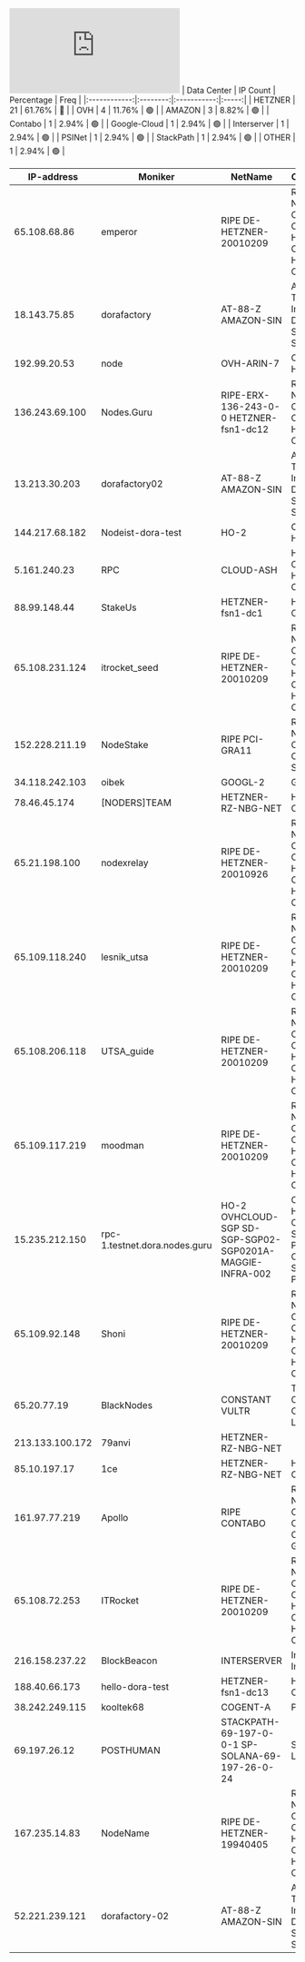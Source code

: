 ![Diagramm](https://github.com/obajay/StateSync-snapshots/blob/main/Projects/Dora/1/README.md)
| Data Center | IP Count | Percentage | Freq |
|:------------:|:--------:|:-----------:|:-----:|
| HETZNER | 21 | 61.76% | 🔴 |
| OVH | 4 | 11.76% | 🟢 |
| AMAZON | 3 | 8.82% | 🟢 |
| Contabo | 1 | 2.94% | 🟢 |
| Google-Cloud | 1 | 2.94% | 🟢 |
| Interserver | 1 | 2.94% | 🟢 |
| PSINet | 1 | 2.94% | 🟢 |
| StackPath | 1 | 2.94% | 🟢 |
| OTHER | 1 | 2.94% | 🟢 |

<!-- START_TABLE -->
| IP-address | Moniker | NetName | Organization |
|-------------|-------------|-------------|-------------|
| 65.108.68.86 | emperor | RIPE DE-HETZNER-20010209 | RIPE Network Coordination Centre Hetzner Online GmbH Hetzner Online GmbH |
| 18.143.75.85 | dorafactory | AT-88-Z AMAZON-SIN | Amazon Technologies Inc. Amazon Data Services Singapore |
| 192.99.20.53 | node | OVH-ARIN-7 | OVH Hosting, Inc. |
| 136.243.69.100 | Nodes.Guru | RIPE-ERX-136-243-0-0 HETZNER-fsn1-dc12 | RIPE Network Coordination Centre Hetzner Online GmbH |
| 13.213.30.203 | dorafactory02 | AT-88-Z AMAZON-SIN | Amazon Technologies Inc. Amazon Data Services Singapore |
| 144.217.68.182 | Nodeist-dora-test | HO-2 | OVH Hosting, Inc. |
| 5.161.240.23 | RPC | CLOUD-ASH | Hetzner Online GmbH Hetzner Online GmbH |
| 88.99.148.44 | StakeUs | HETZNER-fsn1-dc1 | Hetzner Online GmbH |
| 65.108.231.124 | itrocket_seed | RIPE DE-HETZNER-20010209 | RIPE Network Coordination Centre Hetzner Online GmbH Hetzner Online GmbH |
| 152.228.211.19 | NodeStake | RIPE PCI-GRA11 | RIPE Network Coordination Centre OVH SAS |
| 34.118.242.103 | oibek | GOOGL-2 | Google LLC |
| 78.46.45.174 | [NODERS]TEAM | HETZNER-RZ-NBG-NET | Hetzner Online GmbH |
| 65.21.198.100 | nodexrelay | RIPE DE-HETZNER-20010926 | RIPE Network Coordination Centre Hetzner Online GmbH Hetzner Online GmbH |
| 65.109.118.240 | lesnik_utsa | RIPE DE-HETZNER-20010209 | RIPE Network Coordination Centre Hetzner Online GmbH Hetzner Online GmbH |
| 65.108.206.118 | UTSA_guide | RIPE DE-HETZNER-20010209 | RIPE Network Coordination Centre Hetzner Online GmbH Hetzner Online GmbH |
| 65.109.117.219 | moodman | RIPE DE-HETZNER-20010209 | RIPE Network Coordination Centre Hetzner Online GmbH Hetzner Online GmbH |
| 15.235.212.150 | rpc-1.testnet.dora.nodes.guru | HO-2 OVHCLOUD-SGP SD-SGP-SGP02-SGP0201A-MAGGIE-INFRA-002 | OVH Hosting, Inc. OVH Singapore PTE. LTD OVH Singapore PTE. LTD |
| 65.109.92.148 | Shoni | RIPE DE-HETZNER-20010209 | RIPE Network Coordination Centre Hetzner Online GmbH Hetzner Online GmbH |
| 65.20.77.19 | BlackNodes | CONSTANT VULTR | The Constant Company, LLC |
| 213.133.100.172 | 79anvi | HETZNER-RZ-NBG-NET |  |
| 85.10.197.17 | 1ce | HETZNER-RZ-NBG-NET | Hetzner Online GmbH |
| 161.97.77.219 | Apollo | RIPE CONTABO | RIPE Network Coordination Centre Contabo GmbH |
| 65.108.72.253 | ITRocket | RIPE DE-HETZNER-20010209 | RIPE Network Coordination Centre Hetzner Online GmbH Hetzner Online GmbH |
| 216.158.237.22 | BlockBeacon | INTERSERVER | Interserver, Inc |
| 188.40.66.173 | hello-dora-test | HETZNER-fsn1-dc13 | Hetzner Online GmbH |
| 38.242.249.115 | kooltek68 | COGENT-A | PSINet, Inc. |
| 69.197.26.12 | POSTHUMAN | STACKPATH-69-197-0-0-1 SP-SOLANA-69-197-26-0-24 | StackPath, LLC. |
| 167.235.14.83 | NodeName | RIPE DE-HETZNER-19940405 | RIPE Network Coordination Centre Hetzner Online GmbH Hetzner Online GmbH |
| 52.221.239.121 | dorafactory-02 | AT-88-Z AMAZON-SIN | Amazon Technologies Inc. Amazon Data Services Singapore |

<!-- END_TABLE -->